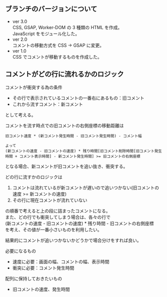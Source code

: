 ## ブランチのバージョンについて

- ver 3.0  
CSS, GSAP, Worker-DOM の 3 種類の HTML を作成。  
JavaScript をモジュール化した。  
- ver 2.0  
コメントの移動方式を CSS -> GSAP に変更。  
- ver 1.0  
CSS でコメントが移動するものを作成した。  

## コメントがどの行に流れるかのロジック

コメントが衝突する為の条件  
- その行で表示されているコメントの一番右にあるもの：旧コメント  
- これから流すコメント：新コメント  

として考える。    
    
コメントを流す時点での旧コメントの右側座標の移動距離は  

```
旧コメント速度 * (新コメント発生時間 - 旧コメント発生時間) - コメント幅

よって
(新コメントの速度 - 旧コメントの速度) * 残り時間[旧コメント削除時間[旧コメント発生時間 + コメント表示時間] - 新コメント発生時間] >= 旧コメントの右側座標
``` 

となる場合、新コメントが旧コメントを追い抜き、衝突する。  

どの行に流すかのロジックは  
1. コメントは流れているが新コメントが遅いので追いつかない(旧コメントの速度 >= 新コメントの速度)  
2. その行に現在コメントが流れていない  

の順番で考えると上の段に詰まったコメントになる。  
また、どの行でも衝突してしまう場合は、各々の行で  
    (新コメントの速度 - 旧コメントの速度) * 残り時間 - 旧コメントの右側座標  
を考え、その値が一番小さいものを利用したい。  

結果的にコメントが追いつかないかどうかで場合分けをすれば良い。  

必要になるもの  
- 速度に必要：画面の幅、コメントの幅、表示時間  
- 衝突に必要：コメント発生時間  

配列に保持しておきたいもの  
- 旧コメントの速度、発生時間  
